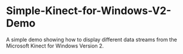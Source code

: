 Simple-Kinect-for-Windows-V2-Demo
=================================

A simple demo showing how to display different data streams from the Microsoft Kinect for Windows Version 2.
